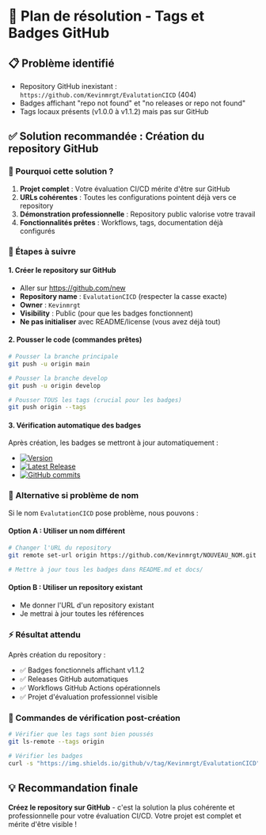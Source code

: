 # 🚀 Plan de résolution - Tags et Badges GitHub

## 📋 Problème identifié
- Repository GitHub inexistant : `https://github.com/Kevinmrgt/EvalutationCICD` (404)
- Badges affichant "repo not found" et "no releases or repo not found"  
- Tags locaux présents (v1.0.0 à v1.1.2) mais pas sur GitHub

## ✅ Solution recommandée : Création du repository GitHub

### 🎯 Pourquoi cette solution ?
1. **Projet complet** : Votre évaluation CI/CD mérite d'être sur GitHub
2. **URLs cohérentes** : Toutes les configurations pointent déjà vers ce repository
3. **Démonstration professionnelle** : Repository public valorise votre travail
4. **Fonctionnalités prêtes** : Workflows, tags, documentation déjà configurés

### 📝 Étapes à suivre

#### 1. Créer le repository sur GitHub
- Aller sur https://github.com/new
- **Repository name** : `EvalutationCICD` (respecter la casse exacte)
- **Owner** : `Kevinmrgt`
- **Visibility** : Public (pour que les badges fonctionnent)
- **Ne pas initialiser** avec README/license (vous avez déjà tout)

#### 2. Pousser le code (commandes prêtes)
```bash
# Pousser la branche principale
git push -u origin main

# Pousser la branche develop  
git push -u origin develop

# Pousser TOUS les tags (crucial pour les badges)
git push origin --tags
```

#### 3. Vérification automatique des badges
Après création, les badges se mettront à jour automatiquement :
- [![Version](https://img.shields.io/github/v/tag/Kevinmrgt/EvalutationCICD?label=Version&color=blue)](https://github.com/Kevinmrgt/EvalutationCICD/tags)
- [![Latest Release](https://img.shields.io/github/v/release/Kevinmrgt/EvalutationCICD?label=Latest%20Release&color=green)](https://github.com/Kevinmrgt/EvalutationCICD/releases/latest)
- [![GitHub commits](https://img.shields.io/github/commits-since/Kevinmrgt/EvalutationCICD/v1.1.2?label=Commits%20since%20latest&color=orange)](https://github.com/Kevinmrgt/EvalutationCICD/commits/main)

### 🔄 Alternative si problème de nom

Si le nom `EvalutationCICD` pose problème, nous pouvons :

#### Option A : Utiliser un nom différent
```bash
# Changer l'URL du repository
git remote set-url origin https://github.com/Kevinmrgt/NOUVEAU_NOM.git

# Mettre à jour tous les badges dans README.md et docs/
```

#### Option B : Utiliser un repository existant
- Me donner l'URL d'un repository existant
- Je mettrai à jour toutes les références

### ⚡ Résultat attendu
Après création du repository :
- ✅ Badges fonctionnels affichant v1.1.2
- ✅ Releases GitHub automatiques
- ✅ Workflows GitHub Actions opérationnels  
- ✅ Projet d'évaluation professionnel visible

### 🎯 Commandes de vérification post-création
```bash
# Vérifier que les tags sont bien poussés
git ls-remote --tags origin

# Vérifier les badges
curl -s "https://img.shields.io/github/v/tag/Kevinmrgt/EvalutationCICD"
```

## 💡 Recommandation finale

**Créez le repository sur GitHub** - c'est la solution la plus cohérente et professionnelle pour votre évaluation CI/CD. Votre projet est complet et mérite d'être visible ! 